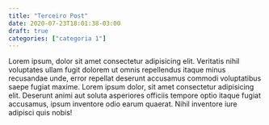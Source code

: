 ```yaml
---
title: "Terceiro Post"
date: 2020-07-23T18:01:38-03:00
draft: true
categories: ["categoria 1"]
---
```

Lorem ipsum, dolor sit amet consectetur adipisicing elit. Veritatis nihil voluptates ullam fugit dolorem ut omnis
repellendus itaque minus recusandae unde, error repellat deserunt accusamus commodi voluptatibus saepe fugiat maxime.
Lorem ipsum dolor, sit amet consectetur adipisicing elit. Deserunt animi aut soluta asperiores officiis tempore optio
itaque fugiat accusamus, ipsum inventore odio earum quaerat. Nihil inventore iure adipisci quis nobis!

